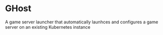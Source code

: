 # GHost
A game server launcher that automatically launhces and configures a game server on an existing Kubernetes instance

